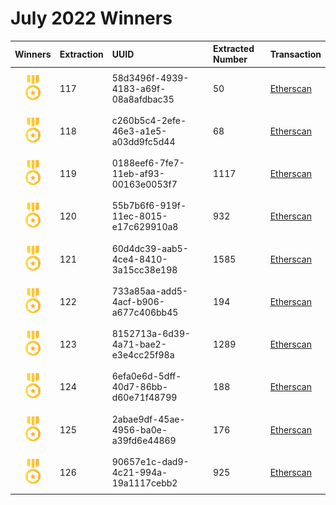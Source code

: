 # July 2022 Winners

|                                       Winners                                        | Extraction | UUID                                 | Extracted Number | Transaction                                                                                             |
| :----------------------------------------------------------------------------------: | :--------- | :----------------------------------- | :--------------- | :------------------------------------------------------------------------------------------------------ |
| <img src="../prize.svg" style="height: 40px; margin-top: 10px; margin-bottom: 10px"> | 117        | 58d3496f-4939-4183-a69f-08a8afdbac35 | 50               | [Etherscan](https://etherscan.io/tx/0xd6e1b42693db47f463f9c9034c421c1925977b350315ac687d3259868f3c7993) |
| <img src="../prize.svg" style="height: 40px; margin-top: 10px; margin-bottom: 10px"> | 118        | c260b5c4-2efe-46e3-a1e5-a03dd9fc5d44 | 68               | [Etherscan](https://etherscan.io/tx/0x88ea2d25ef2e1506b943d25aae7fbe70a7f22c1a1407c5db45155e8c02020812) |
| <img src="../prize.svg" style="height: 40px; margin-top: 10px; margin-bottom: 10px"> | 119        | 0188eef6-7fe7-11eb-af93-00163e0053f7 | 1117             | [Etherscan](https://etherscan.io/tx/0x62b48dbaf20d05ed51a11a47e078379b24992ad6c0ebb1292baa45d06fca29f3) |
| <img src="../prize.svg" style="height: 40px; margin-top: 10px; margin-bottom: 10px"> | 120        | 55b7b6f6-919f-11ec-8015-e17c629910a8 | 932              | [Etherscan](https://etherscan.io/tx/0x0ac134127692b74db4be1f450a8d0df43e153daf89ea3ff1ac017aa588d9687a) |
| <img src="../prize.svg" style="height: 40px; margin-top: 10px; margin-bottom: 10px"> | 121        | 60d4dc39-aab5-4ce4-8410-3a15cc38e198 | 1585             | [Etherscan](https://etherscan.io/tx/0xdbfcee950f25da3f36401f983b2071782a10776b7d4338ce7ad219c3dc864c45) |
| <img src="../prize.svg" style="height: 40px; margin-top: 10px; margin-bottom: 10px"> | 122        | 733a85aa-add5-4acf-b906-a677c406bb45 | 194              | [Etherscan](https://etherscan.io/tx/0x66488e12104008eec530eca683c705d2cec8af9e777270a22b64e660f3e8f703) |
| <img src="../prize.svg" style="height: 40px; margin-top: 10px; margin-bottom: 10px"> | 123        | 8152713a-6d39-4a71-bae2-e3e4cc25f98a | 1289             | [Etherscan](https://etherscan.io/tx/0x8c5a97b53acf6c9554510ed5aafe3b6fe43c3a5476e14d07b10b105037f4c3dd) |
| <img src="../prize.svg" style="height: 40px; margin-top: 10px; margin-bottom: 10px"> | 124        | 6efa0e6d-5dff-40d7-86bb-d60e71f48799 | 188              | [Etherscan](https://etherscan.io/tx/0xbf68134a16c2a81bf72cb537d43e2b41d51f6e2a0c206f30ac7755c359ff7f41) |
| <img src="../prize.svg" style="height: 40px; margin-top: 10px; margin-bottom: 10px"> | 125        | 2abae9df-45ae-4956-ba0e-a39fd6e44869 | 176              | [Etherscan](https://etherscan.io/tx/0x2555641327eb7fd88f63c2e0014b0a27de2cfccfa0bfdb8bec05ae12f0d58f56) |
| <img src="../prize.svg" style="height: 40px; margin-top: 10px; margin-bottom: 10px"> | 126        | 90657e1c-dad9-4c21-994a-19a1117cebb2 | 925              | [Etherscan](https://etherscan.io/tx/0xdbbe401adf79bc44720acf81fba34d0cf7b49e494b0dd7b8b03ce07afaec48ba) |


